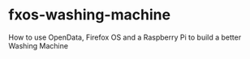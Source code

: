 # fxos-washing-machine
How to use OpenData, Firefox OS and a Raspberry Pi to build a better Washing Machine
